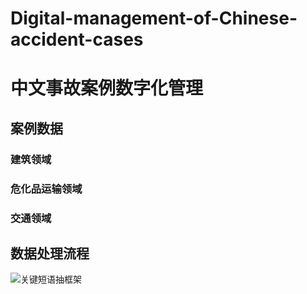 # Digital-management-of-Chinese-accident-cases
# 中文事故案例数字化管理

## 案例数据
### 建筑领域
### 危化品运输领域
### 交通领域

## 数据处理流程
![关键短语抽框架](https://user-images.githubusercontent.com/57550529/129288469-5f52c9b4-bf2a-4557-8e3e-dcb632045b72.jpg)

